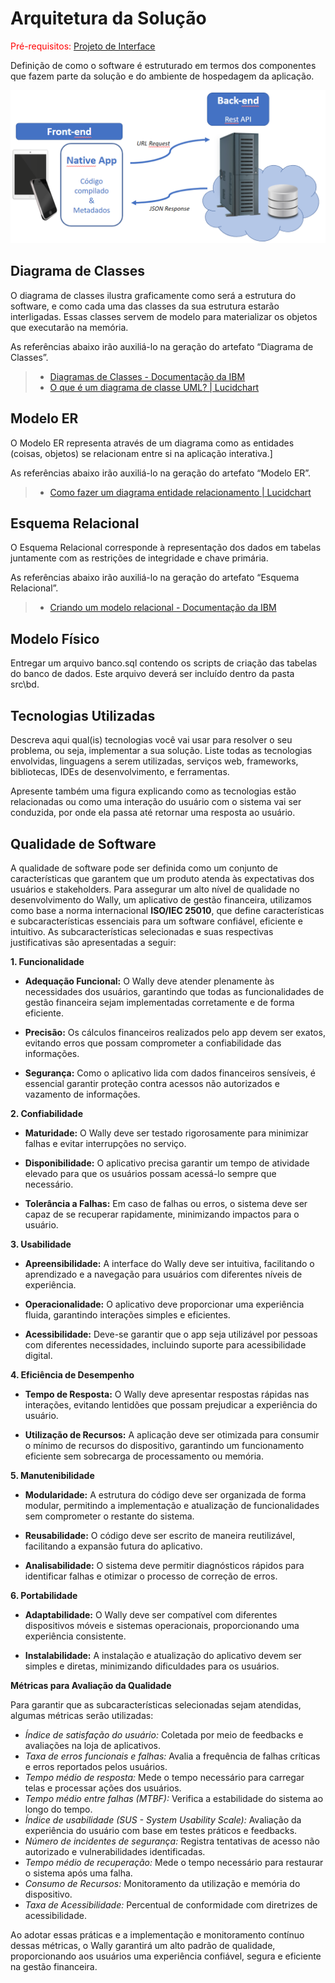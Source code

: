# Arquitetura da Solução

<span style="color:red">Pré-requisitos: <a href="3-Projeto de Interface.md"> Projeto de Interface</a></span>

Definição de como o software é estruturado em termos dos componentes que fazem parte da solução e do ambiente de hospedagem da aplicação.

![Arquitetura da Solução](img/02-mob-arch.png)

## Diagrama de Classes

O diagrama de classes ilustra graficamente como será a estrutura do software, e como cada uma das classes da sua estrutura estarão interligadas. Essas classes servem de modelo para materializar os objetos que executarão na memória.

As referências abaixo irão auxiliá-lo na geração do artefato “Diagrama de Classes”.

> - [Diagramas de Classes - Documentação da IBM](https://www.ibm.com/docs/pt-br/rational-soft-arch/9.6.1?topic=diagrams-class)
> - [O que é um diagrama de classe UML? | Lucidchart](https://www.lucidchart.com/pages/pt/o-que-e-diagrama-de-classe-uml)

## Modelo ER

O Modelo ER representa através de um diagrama como as entidades (coisas, objetos) se relacionam entre si na aplicação interativa.]

As referências abaixo irão auxiliá-lo na geração do artefato “Modelo ER”.

> - [Como fazer um diagrama entidade relacionamento | Lucidchart](https://www.lucidchart.com/pages/pt/como-fazer-um-diagrama-entidade-relacionamento)

## Esquema Relacional

O Esquema Relacional corresponde à representação dos dados em tabelas juntamente com as restrições de integridade e chave primária.
 
As referências abaixo irão auxiliá-lo na geração do artefato “Esquema Relacional”.

> - [Criando um modelo relacional - Documentação da IBM](https://www.ibm.com/docs/pt-br/cognos-analytics/10.2.2?topic=designer-creating-relational-model)

## Modelo Físico

Entregar um arquivo banco.sql contendo os scripts de criação das tabelas do banco de dados. Este arquivo deverá ser incluído dentro da pasta src\bd.

## Tecnologias Utilizadas

Descreva aqui qual(is) tecnologias você vai usar para resolver o seu problema, ou seja, implementar a sua solução. Liste todas as tecnologias envolvidas, linguagens a serem utilizadas, serviços web, frameworks, bibliotecas, IDEs de desenvolvimento, e ferramentas.

Apresente também uma figura explicando como as tecnologias estão relacionadas ou como uma interação do usuário com o sistema vai ser conduzida, por onde ela passa até retornar uma resposta ao usuário.

 <!--  ## Hospedagem

Explique como a hospedagem e o lançamento da plataforma foi feita.

> **Links Úteis**:
>
> - [Website com GitHub Pages](https://pages.github.com/)
> - [Programação colaborativa com Repl.it](https://repl.it/)
> - [Getting Started with Heroku](https://devcenter.heroku.com/start)
> - [Publicando Seu Site No Heroku](http://pythonclub.com.br/publicando-seu-hello-world-no-heroku.html) -->

## Qualidade de Software

A qualidade de software pode ser definida como um conjunto de características que garantem que um produto atenda às expectativas dos usuários e stakeholders. Para assegurar um alto nível de qualidade no desenvolvimento do Wally, um aplicativo de gestão financeira, utilizamos como base a norma internacional **ISO/IEC 25010**, que define características e subcaracterísticas essenciais para um software confiável, eficiente e intuitivo. As subcaracterísticas selecionadas e suas respectivas justificativas são apresentadas a seguir:

**1. Funcionalidade**

- **Adequação Funcional:** O Wally deve atender plenamente às necessidades dos usuários, garantindo que todas as funcionalidades de gestão financeira sejam implementadas corretamente e de forma eficiente.

- **Precisão:** Os cálculos financeiros realizados pelo app devem ser exatos, evitando erros que possam comprometer a confiabilidade das informações.

- **Segurança:** Como o aplicativo lida com dados financeiros sensíveis, é essencial garantir proteção contra acessos não autorizados e vazamento de informações.

**2. Confiabilidade**

- **Maturidade:** O Wally deve ser testado rigorosamente para minimizar falhas e evitar interrupções no serviço.

- **Disponibilidade:** O aplicativo precisa garantir um tempo de atividade elevado para que os usuários possam acessá-lo sempre que necessário.

- **Tolerância a Falhas:** Em caso de falhas ou erros, o sistema deve ser capaz de se recuperar rapidamente, minimizando impactos para o usuário.

**3. Usabilidade**

- **Apreensibilidade:** A interface do Wally deve ser intuitiva, facilitando o aprendizado e a navegação para usuários com diferentes níveis de experiência.

- **Operacionalidade:** O aplicativo deve proporcionar uma experiência fluida, garantindo interações simples e eficientes.

- **Acessibilidade:** Deve-se garantir que o app seja utilizável por pessoas com diferentes necessidades, incluindo suporte para acessibilidade digital.

**4. Eficiência de Desempenho**

- **Tempo de Resposta:** O Wally deve apresentar respostas rápidas nas interações, evitando lentidões que possam prejudicar a experiência do usuário.

- **Utilização de Recursos:** A aplicação deve ser otimizada para consumir o mínimo de recursos do dispositivo, garantindo um funcionamento eficiente sem sobrecarga de processamento ou memória.

**5. Manutenibilidade**

- **Modularidade:** A estrutura do código deve ser organizada de forma modular, permitindo a implementação e atualização de funcionalidades sem comprometer o restante do sistema.

- **Reusabilidade:** O código deve ser escrito de maneira reutilizável, facilitando a expansão futura do aplicativo.

- **Analisabilidade:** O sistema deve permitir diagnósticos rápidos para identificar falhas e otimizar o processo de correção de erros.

**6. Portabilidade**

- **Adaptabilidade:** O Wally deve ser compatível com diferentes dispositivos móveis e sistemas operacionais, proporcionando uma experiência consistente.

- **Instalabilidade:** A instalação e atualização do aplicativo devem ser simples e diretas, minimizando dificuldades para os usuários.

**Métricas para Avaliação da Qualidade**

Para garantir que as subcaracterísticas selecionadas sejam atendidas, algumas métricas serão utilizadas:

- *Índice de satisfação do usuário:* Coletada por meio de feedbacks e avaliações na loja de aplicativos.
- *Taxa de erros funcionais e falhas:* Avalia a frequência de falhas críticas e erros reportados pelos usuários.
- *Tempo médio de resposta:* Mede o tempo necessário para carregar telas e processar ações dos usuários.
- *Tempo médio entre falhas (MTBF):* Verifica a estabilidade do sistema ao longo do tempo.
- *Índice de usabilidade (SUS - System Usability Scale):* Avaliação da experiência do usuário com base em testes práticos e feedbacks.
- *Número de incidentes de segurança:* Registra tentativas de acesso não autorizado e vulnerabilidades identificadas.
- *Tempo médio de recuperação:* Mede o tempo necessário para restaurar o sistema após uma falha.
- *Consumo de Recursos:* Monitoramento da utilização e memória do dispositivo.
- *Taxa de Acessibilidade:* Percentual de conformidade com diretrizes de acessibilidade.

Ao adotar essas práticas e a implementação e monitoramento contínuo dessas métricas, o Wally garantirá um alto padrão de qualidade, proporcionando aos usuários uma experiência confiável, segura e eficiente na gestão financeira.








